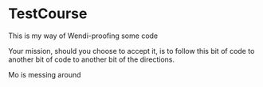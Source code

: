 # TestCourse
This is my way of Wendi-proofing some code

Your mission, should you choose to accept it, is to follow this bit of code to another bit of code to another bit of the directions.

Mo is messing around

